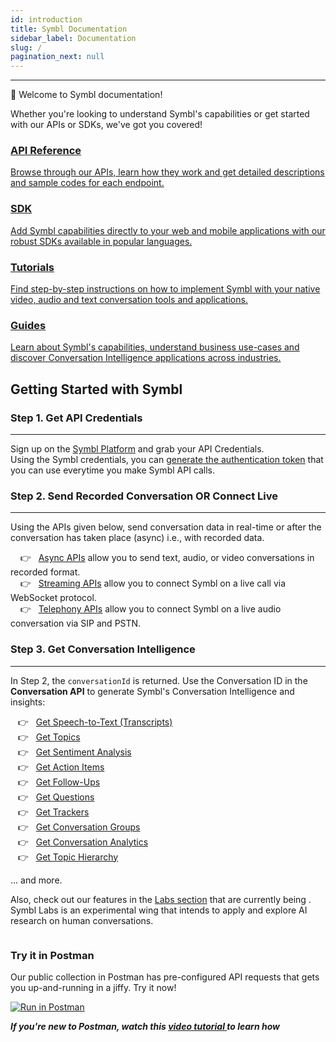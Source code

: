 ```yaml
---
id: introduction
title: Symbl Documentation
sidebar_label: Documentation
slug: /
pagination_next: null
---
```

---

👋 Welcome to Symbl documentation! 

Whether you're looking to understand Symbl's capabilities or get started with 
our APIs or SDKs, we've got you covered!

<div class="card-container">
  <a href="/docs/api-reference/getting-started" class="intro-card">
    <h3>API Reference</h3>
    <p>Browse through our APIs, learn how they work and get detailed descriptions and sample codes for each endpoint.</p>
  </a>
  <a href="/docs/sdk-intro" class="intro-card">
    <h3>SDK</h3>
    <p>Add Symbl capabilities directly to your web and mobile applications with our robust SDKs available in popular languages.</p>
  </a>
  <a href="/docs/tutorials" class="intro-card">
    <h3>Tutorials</h3>
    <p>Find step-by-step instructions on how to implement Symbl with your native video, audio and text conversation tools and applications.</p>
  </a>
  <a href="/guides" class="intro-card">
    <h3>Guides</h3>
    <p>Learn about Symbl's capabilities, understand business use-cases and discover Conversation Intelligence applications across industries.</p>
  </a>
</div>

## Getting Started with Symbl
### Step 1. Get API Credentials
---

Sign up on the [Symbl Platform](https://platform.symbl.ai/#/login) and grab your API Credentials. <br/>
Using the Symbl credentials, you can [generate the authentication token](/docs/developer-tools/authentication) that you can use everytime you make Symbl API calls. 
&nbsp;

### Step 2. Send Recorded Conversation OR Connect Live
---

Using the APIs given below, send conversation data in real-time or after the conversation has taken place (async) i.e., with recorded data. 

&nbsp; &nbsp; 👉 &nbsp; [Async APIs](/docs/async-api/introduction) allow you to send text, audio, or video conversations in recorded format. <br/>
&nbsp; &nbsp; 👉 &nbsp; [Streaming APIs](/docs/streamingapi/introduction) allow you to connect Symbl on a live call via WebSocket protocol.<br/>
&nbsp; &nbsp; 👉 &nbsp; [Telephony APIs](/docs/telephony/introduction) allow you to connect Symbl on a live audio conversation via SIP and PSTN.<br/>

### Step 3. Get Conversation Intelligence
---

In Step 2, the `conversationId` is returned. Use the Conversation ID in the **Conversation API** to generate Symbl's Conversation Intelligence and insights:

&nbsp; &nbsp;👉 &nbsp; [Get Speech-to-Text (Transcripts)](/docs/concepts/speech-to-text)<br/>
&nbsp; &nbsp;👉 &nbsp; [Get Topics](/docs/concepts/topics) <br/>
&nbsp; &nbsp;👉 &nbsp; [Get Sentiment Analysis](/docs/concepts/sentiment-analysis) <br/>
&nbsp; &nbsp;👉 &nbsp; [Get Action Items](/docs/concepts/action-items)<br/>
&nbsp; &nbsp;👉 &nbsp; [Get Follow-Ups](/docs/concepts/follow-ups)<br/>
&nbsp; &nbsp;👉 &nbsp; [Get Questions](/docs/concepts/questions)<br/>
&nbsp; &nbsp;👉 &nbsp; [Get Trackers](/docs/concepts/trackers)<br/>
&nbsp; &nbsp;👉 &nbsp; [Get Conversation Groups](/docs/concepts/conversation-groups)<br/>
&nbsp; &nbsp;👉 &nbsp; [Get Conversation Analytics](/docs/concepts/conversational-analytics)<br/>
&nbsp; &nbsp;👉 &nbsp; [Get Topic Hierarchy](/docs/concepts/topic-hierarchy)<br/>

 ... and more.

Also, check out our features in the [Labs section](/docs/labs) that are currently being . Symbl Labs is an experimental wing that intends to apply and explore AI research on human conversations. 

<div class="row">
  <div class="column">
  <div class="card2">
  <h3>Try it in Postman</h3>
  <p>Our public collection in Postman has pre-configured API requests that gets you up-and-running in a jiffy. Try it now!</p>

  [![Run in Postman](https://run.pstmn.io/button.svg)](https://god.gw.postman.com/run-collection/13497402-108cafc3-da45-4b00-97fe-4819894f58bb?action=collection%2Ffork&collection-url=entityId%3D13497402-108cafc3-da45-4b00-97fe-4819894f58bb%26entityType%3Dcollection%26workspaceId%3D5f563cfe-42ef-4344-a98a-eae13183fb7c)

  <b><i>If you're new to Postman, watch this <a href="/docs/developer-tools/postman#how-to-use-symbl-postman-collection"> video tutorial </a> to learn how</i></b>
  </div>
  </div>    
</div>


